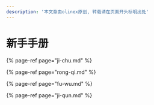 ```yaml
---
description: '本文章由olinex原创, 转载请在页面开头标明出处'
---
```


# 新手手册

{% page-ref page="ji-chu.md" %}

{% page-ref page="rong-qi.md" %}

{% page-ref page="fu-wu.md" %}

{% page-ref page="ji-qun.md" %}

